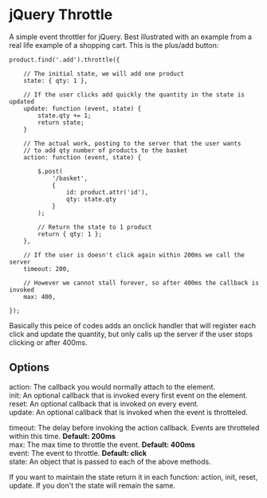 # jQuery Throttle

A simple event throttler for jQuery. Best illustrated with an example from a real life example of a shopping cart. This is the plus/add button:

    product.find('.add').throttle({
		
		// The initial state, we will add one product
        state: { qty: 1 },
		
		// If the user clicks add quickly the quantity in the state is updated
        update: function (event, state) {
            state.qty += 1;
            return state;
        }

		// The actual work, posting to the server that the user wants
		// to add qty number of products to the basket
        action: function (event, state) {
			
			$.post(
				'/basket',
				{
					id: product.attr('id'),
					qty: state.qty
				}
            );
			
			// Return the state to 1 product
            return { qty: 1 };
        },
		
		// If the user is doesn't click again within 200ms we call the server
        timeout: 200,
		
		// However we cannot stall forever, so after 400ms the callback is invoked
        max: 400,
		
    });

Basically this peice of codes adds an onclick handler that will register each click and update the quantity, but only calls up the server if the user stops clicking or after 400ms.

## Options

action: The callback you would normally attach to the element.  
init: An optional callback that is invoked every first event on the element.  
reset: An optional callback that is invoked on every event.  
update: An optional callback that is invoked when the event is throtteled.  

timeout: The delay before invoking the action callback. Events are throtteled within this time. **Default: 200ms**  
max: The max time to throttle the event. **Default: 400ms**  
event: The event to throttle. **Default: click**  
state: An object that is passed to each of the above methods.  

If you want to maintain the state return it in each function: action, init, reset, update. If you don't the state will remain the same.